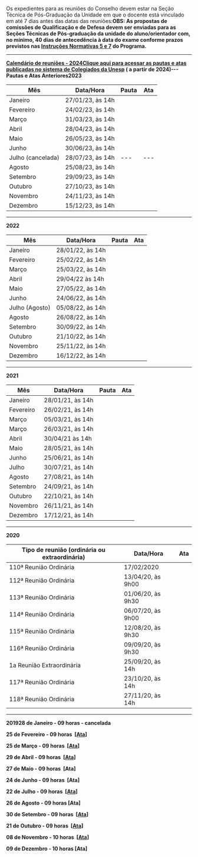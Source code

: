 Os expedientes para as reuniões do Conselho devem estar na Seção Técnica de Pós\-Graduação da Unidade em que o docente está vinculado em até 7 dias antes das datas das reuniões:**OBS: As propostas de comissões de Qualificação e de Defesa devem ser enviadas para as Seções Técnicas de Pós\-graduação da unidade do aluno/orientador com, no mínimo, 40 dias de antecedência à data do exame conforme prazos previstos nas [Instruções Normativas 5 e 7](https://www.ibilce.unesp.br/#!/pos-graduacao/programas-de-pos-graduacao/ciencia-da-computacao/normas-e-regulamentos/) do Programa.**

---

**[Calendário de reuniões \- 2024](https://www.ibilce.unesp.br/Home/Pos-Graduacao475/CienciadaComputacao/calendario-conselho-ppgccomp-2024.pdf "calendario-conselho-ppgccomp-2024.pdf")****[Clique aqui para acessar as pautas e atas publicadas no sistema de Colegiados da Unesp](https://sistemas.unesp.br/colegiados/publico/agenda.listarAta.action?idColegiado=243) ( a partir de 2024\)****---****Pautas e Atas Anteriores****2023**

| **Mês** | **Data/Hora** | **Pauta** | **Ata** |
| --- | --- | --- | --- |
| Janeiro | 27/01/23, às 14h |  |  |
| Fevereiro | 24/02/23, às 14h |  |  |
| Março | 31/03/23, às 14h |  |  |
| Abril | 28/04/23, às 14h |  |  |
| Maio | 26/05/23, às 14h |  |  |
| Junho | 30/06/23, às 14h |  |  |
| Julho (cancelada) | 28/07/23, às 14h | \-\-\- | \-\-\- |
| Agosto | 25/08/23, às 14h |  |  |
| Setembro | 29/09/23, às 14h |  |  |
| Outubro | 27/10/23, às 14h |  |  |
| Novembro | 24/11/23, às 14h |  |  |
| Dezembro | 15/12/23, às 14h |  |  |



---

****2022****

| **Mês** | **Data/Hora** | **Pauta** | **Ata** |
| --- | --- | --- | --- |
| Janeiro | 28/01/22, às 14h |  |  |
| Fevereiro | 25/02/22, às 14h |  |  |
| Março | 25/03/22, às 14h |  |  |
| Abril | 29/04/22 às 14h |  |  |
| Maio | 27/05/22, às 14h |  |  |
| Junho | 24/06/22, às 14h |  |  |
| Julho (Agosto) | 05/08/22, às 14h |  |  |
| Agosto | 26/08/22, às 14h |  |  |
| Setembro | 30/09/22, às 14h |  |  |
| Outubro | 21/10/22, às 14h |  |  |
| Novembro | 25/11/22, às 14h |  |  |
| Dezembro | 16/12/22, às 14h |  |  |



---

****2021****

| **Mês** | **Data/Hora** | **Pauta** | **Ata** |
| --- | --- | --- | --- |
| Janeiro | 28/01/21, às 14h |  |  |
| Fevereiro | 26/02/21, às 14h |  |  |
| Março | 05/03/21, às 14h |  |  |
| Março | 26/03/21, às 14h |  |  |
| Abril | 30/04/21 às 14h |  |  |
| Maio | 28/05/21, às 14h |  |  |
| Junho | 25/06/21, às 14h |  |  |
| Julho | 30/07/21, às 14h |  |  |
| Agosto | 27/08/21, às 14h |  |  |
| Setembro | 24/09/21, às 14h |  |  |
| Outubro | 22/10/21, às 14h |  |  |
| Novembro | 26/11/21, às 14h |  |  |
| Dezembro | 17/12/21, às 14h |  |  |



---

****2020****

| **Tipo de reunião (ordinária ou extraordinária)** | **Data/Hora** | **Ata** |
| --- | --- | --- |
| 110ª Reunião Ordinária | 17/02/2020 |  |
| 112ª Reunião Ordinária | 13/04/20, às 9h00 |  |
| 113ª Reunião Ordinária | 01/06/20, às 9h30 |  |
| 114ª Reunião Ordinária | 06/07/20, às 9h00 |  |
| 115ª Reunião Ordinária | 12/08/20, às 9h30 |  |
| 116ª Reunião Ordinária | 09/09/20, às 9h30 |  |
| 1a Reunião Extraordinária | 25/09/20, às 14h |  |
| 117ª Reunião Ordinária | 23/10/20, às 14h |  |
| 118ª Reunião Ordinária | 27/11/20, às 14h |  |



---

****2019******28 de Janeiro \- 09 horas \- cancelada**

**25 de Fevereiro \- 09 horas  \[[Ata](https://www.ibilce.unesp.br/Home/Pos-Graduacao475/CienciadaComputacao/ata101-25fevereiro2019-aprov25marco2019.pdf "ata101-25fevereiro2019-aprov25marco2019.pdf")]**

**25 de Março \- 09 horas  \[[Ata](https://www.ibilce.unesp.br/Home/Pos-Graduacao475/CienciadaComputacao/ata102-25marco2019-aprov-29abril2019.pdf "ata102-25marco2019-aprov-29abril2019.pdf")]**

**29 de Abril \- 09 horas  \[[Ata](https://www.ibilce.unesp.br/Home/Pos-Graduacao475/CienciadaComputacao/ata103-29abril2019-aprov-27maio2019.pdf "ata103-29abril2019-aprov-27maio2019.pdf")]**

**27 de Maio \- 09 horas  \[Ata]**

**24 de Junho \- 09 horas  \[Ata]**

**22 de Julho \- 09 horas  \[[Ata](https://www.ibilce.unesp.br/Home/Pos-Graduacao475/CienciadaComputacao/ata---julho-computacao.pdf "ata---julho-computacao.pdf")]**

**26 de Agosto \- 09 horas \[Ata]**

**30 de Setembro \- 09 horas  \[[Ata](https://www.ibilce.unesp.br/Home/Pos-Graduacao475/CienciadaComputacao/ata---setembro-computacao.pdf "ata---setembro-computacao.pdf")]**

**21 de Outubro \- 09 horas  \[[Ata](https://www.ibilce.unesp.br/Home/Pos-Graduacao475/CienciadaComputacao/ata109a-reuniao-08-de-novembro-de-2019.pdf "ata109a-reuniao-08-de-novembro-de-2019.pdf")]**

**08 de Novembro \- 10 horas  \[[Ata](https://www.ibilce.unesp.br/Home/Pos-Graduacao475/CienciadaComputacao/ata_novembro_2019.pdf "ata_novembro_2019.pdf")]**

**09 de Dezembro \- 10 horas \[Ata]**

